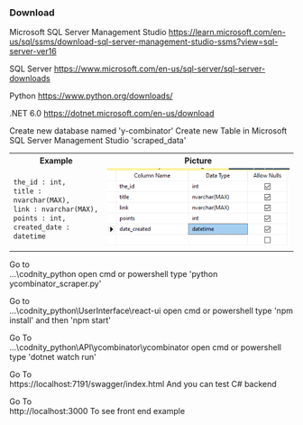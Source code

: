 ### Download

Microsoft SQL Server Management Studio
https://learn.microsoft.com/en-us/sql/ssms/download-sql-server-management-studio-ssms?view=sql-server-ver16

SQL Server
https://www.microsoft.com/en-us/sql-server/sql-server-downloads

Python
https://www.python.org/downloads/

.NET 6.0
https://dotnet.microsoft.com/en-us/download

Create new database named 'y-combinator'
Create new Table in Microsoft SQL Server Management Studio 'scraped_data'

<table>
  <tr>
    <th>Example</th>
    <th>Picture</th>    
  </tr>
  <tr>
    <td>

	the_id : int,
	title : nvarchar(MAX),
	link : nvarchar(MAX),
	points : int,
	created_date : datetime
</td>
    <td><img src="pictures/create_table.png" alt="create_table.png"></td>    
  </tr>
</table>


Go to <br>
...\codnity_python
open cmd or powershell type 'python ycombinator_scraper.py'

Go to <br>
...\codnity_python\UserInterface\react-ui
open cmd or powershell type 'npm install' and then 'npm start'

Go To <br>
...\codnity_python\API\ycombinator\ycombinator
open cmd or powershell type 'dotnet watch run'

Go To <br>
https://localhost:7191/swagger/index.html
And you can test C# backend

Go To <br>
http://localhost:3000
To see front end example